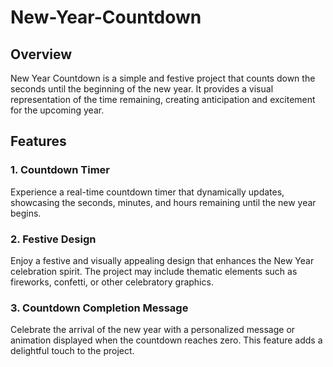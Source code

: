 # New-Year-Countdown

## Overview
New Year Countdown is a simple and festive project that counts down the seconds until the beginning of the new year. It provides a visual representation of the time remaining, creating anticipation and excitement for the upcoming year.

## Features
### 1. Countdown Timer
Experience a real-time countdown timer that dynamically updates, showcasing the seconds, minutes, and hours remaining until the new year begins.

### 2. Festive Design
Enjoy a festive and visually appealing design that enhances the New Year celebration spirit. The project may include thematic elements such as fireworks, confetti, or other celebratory graphics.

### 3. Countdown Completion Message
Celebrate the arrival of the new year with a personalized message or animation displayed when the countdown reaches zero. This feature adds a delightful touch to the project.
